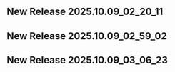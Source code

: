 ## New Release 2025.10.09_02_20_11
## New Release 2025.10.09_02_59_02
## New Release 2025.10.09_03_06_23
